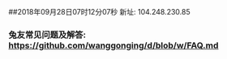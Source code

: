 ##2018年09月28日07时12分07秒 新址: 104.248.230.85
### 兔友常见问题及解答: https://github.com/wanggonging/d/blob/w/FAQ.md
